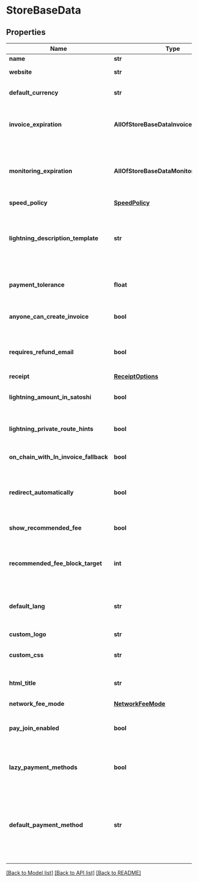 # StoreBaseData

## Properties
Name | Type | Description | Notes
------------ | ------------- | ------------- | -------------
**name** | **str** | The name of the store | [optional] 
**website** | **str** | The absolute url of the store | [optional] 
**default_currency** | **str** | The default currency of the store | [optional] [default to 'USD']
**invoice_expiration** | **AllOfStoreBaseDataInvoiceExpiration** | The time after which an invoice is considered expired if not paid. The value will be rounded down to a minute. | [optional] 
**monitoring_expiration** | **AllOfStoreBaseDataMonitoringExpiration** | The time after which an invoice which has been paid but not confirmed will be considered invalid. The value will be rounded down to a minute. | [optional] 
**speed_policy** | [**SpeedPolicy**](SpeedPolicy.md) |  | [optional] 
**lightning_description_template** | **str** | The BOLT11 description of the lightning invoice in the checkout. You can use placeholders &#x27;{StoreName}&#x27;, &#x27;{ItemDescription}&#x27; and &#x27;{OrderId}&#x27;. | [optional] 
**payment_tolerance** | **float** | Consider an invoice fully paid, even if the payment is missing &#x27;x&#x27; % of the full amount. | [optional] [default to 0]
**anyone_can_create_invoice** | **bool** | If true, then no authentication is needed to create invoices on this store. | [optional] [default to False]
**requires_refund_email** | **bool** | If true, the checkout page will ask to enter an email address before accessing payment information. | [optional] [default to False]
**receipt** | [**ReceiptOptions**](ReceiptOptions.md) |  | [optional] 
**lightning_amount_in_satoshi** | **bool** | If true, lightning payment methods show amount in satoshi in the checkout page. | [optional] [default to False]
**lightning_private_route_hints** | **bool** | Should private route hints be included in the lightning payment of the checkout page. | [optional] [default to False]
**on_chain_with_ln_invoice_fallback** | **bool** | Include lightning invoice fallback to on-chain BIP21 payment url. | [optional] [default to False]
**redirect_automatically** | **bool** | After successfull payment, should the checkout page redirect the user automatically to the redirect URL of the invoice? | [optional] [default to False]
**show_recommended_fee** | **bool** |  | [optional] [default to True]
**recommended_fee_block_target** | **int** | The fee rate recommendation in the checkout page for the on-chain payment to be confirmed after &#x27;x&#x27; blocks. | [optional] [default to 1]
**default_lang** | **str** | The default language to use in the checkout page. (The different translations available are listed [here](https://github.com/btcpayserver/btcpayserver/tree/master/BTCPayServer/wwwroot/locales) | [optional] [default to 'en']
**custom_logo** | **str** | URL to a logo to include in the checkout page. | [optional] 
**custom_css** | **str** | URL to a CSS stylesheet to include in the checkout page | [optional] 
**html_title** | **str** | The HTML title of the checkout page (when you over the tab in your browser) | [optional] 
**network_fee_mode** | [**NetworkFeeMode**](NetworkFeeMode.md) |  | [optional] 
**pay_join_enabled** | **bool** | If true, payjoin will be proposed in the checkout page if possible. ([More information](https://docs.btcpayserver.org/Payjoin/)) | [optional] [default to False]
**lazy_payment_methods** | **bool** | If true, payment methods are enabled individually upon user interaction in the invoice | [optional] [default to False]
**default_payment_method** | **str** | The default payment method to load when displaying an invoice. It can be in the format of &#x60;BTC_LightningNetwork&#x60; to specify Lightning to be the default or &#x60;BTC_OnChain&#x60;/ &#x60;BTC&#x60; for on-chain to be the default.  | [optional] 

[[Back to Model list]](../README.md#documentation-for-models) [[Back to API list]](../README.md#documentation-for-api-endpoints) [[Back to README]](../README.md)

